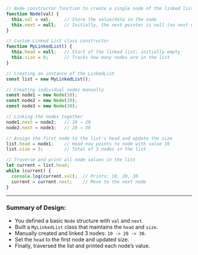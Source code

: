 ```js
// Node constructor function to create a single node of the linked list
function Node(val) {
  this.val = val;     // Store the value/data in the node
  this.next = null;   // Initially, the next pointer is null (no next node)
}

// Custom Linked List class constructor
function MyLinkedList() {
  this.head = null;   // Start of the linked list; initially empty
  this.size = 0;      // Tracks how many nodes are in the list
}

// Creating an instance of the LinkedList
const list = new MyLinkedList();

// Creating individual nodes manually
const node1 = new Node(10);
const node2 = new Node(20);
const node3 = new Node(30);

// Linking the nodes together
node1.next = node2;   // 10 → 20
node2.next = node3;   // 20 → 30

// Assign the first node to the list's head and update the size
list.head = node1;    // Head now points to node with value 10
list.size = 3;        // Total of 3 nodes in the list

// Traverse and print all node values in the list
let current = list.head;
while (current) {
  console.log(current.val);  // Prints: 10, 20, 30
  current = current.next;    // Move to the next node
}
```

---

### Summary of Design:

* You defined a basic `Node` structure with `val` and `next`.
* Built a `MyLinkedList` class that maintains the `head` and `size`.
* Manually created and linked 3 nodes: `10 -> 20 -> 30`.
* Set the `head` to the first node and updated size.
* Finally, traversed the list and printed each node’s value.
